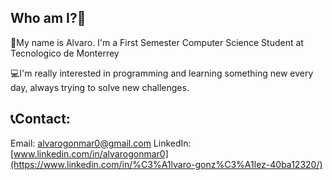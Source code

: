 ## Who am I?👋

👤My name is Alvaro. I'm a First Semester Computer Science Student at Tecnologico de Monterrey

💻I'm really interested in programming and learning something new every day, always trying to solve new challenges.

## 📞Contact:
Email: alvarogonmar0@gmail.com
LinkedIn: [www.linkedin.com/in/alvarogonmar0](https://www.linkedin.com/in/%C3%A1lvaro-gonz%C3%A1lez-40ba12320/)
<!--
**alvarogonmar/alvarogonmar** is a ✨ _special_ ✨ repository because its `README.md` (this file) appears on your GitHub profile.

Here are some ideas to get you started:

- 🔭 I’m currently working on ...
- 🌱 I’m currently learning ...
- 👯 I’m looking to collaborate on ...
- 🤔 I’m looking for help with ...
- 💬 Ask me about ...
- 📫 How to reach me: ...
- 😄 Pronouns: ...
- ⚡ Fun fact: ...
-->
